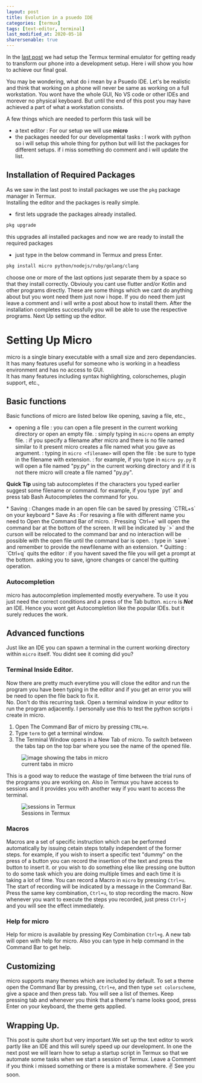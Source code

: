 ```yaml
---
layout: post
title: Evolution in a psuedo IDE
categories: [termux]
tags: [text-editor, terminal]
last_modified_at: 2020-05-18
sharersenable: true
---
```

In the [last post](/termux/lets-begin.html) we had setup the Termux terminal emulator for getting ready to transform our phone into a development setup. Here i will show you how to achieve our final goal.

You may be wondering, what do i mean by a Psuedo IDE. Let's be realistic and think that working on a phone will never be same as working on a full workstation. You wont have the whole GUI, No VS code or other IDEs and morever no physical keyboard. But until the end of this post you may have achieved a part of what a workstation consists.

A few things which are needed to perform this task will be
* a text editor
	: For our setup we will use **micro**
* the packages needed for our developmental tasks
	: I work with python so i will setup this whole thing for python but will list the packages for different setups. if i miss something do comment and i will update the list.
## Installation of Required Packages
As we saw in the last post to install packages we use the `pkg` package manager in Termux.   
Installing the editor and the packages is really simple.
* first lets upgrade the packages already installed.
```bash
pkg upgrade
```
this upgrades all installed packages and now we are ready to install the required packages
* just type in the below command in Termux and press Enter.
```bash
pkg install micro python/nodejs/ruby/golang/clang
```
choose one or more of the last options just separate them by a space so that they install correctly. Obviouly you cant use flutter and/or Kotlin and other programs directly. These are some things which we cant do anything about but you wont need them just now i hope. If you do need them just leave a comment and i will write a post about how to install them. After the installation completes successfully you will be able to use the respective programs. Next Up setting up the editor.
# Setting Up Micro
micro is a single binary executable with a small size and zero dependancies. It has many features useful for someone who is working in a headless environment and has no access to GUI.   
It has many features including syntax highlighting, colorschemes, plugin support, etc.,
## Basic functions
Basic functions of micro are listed below like opening, saving a file, etc.,
* opening a file
	: you can open a file present in the current working directory or open an empty file.
	: simply typing in `micro` opens an empty file.
	: if you specify a filename after micro and there is no file named similar to it present micro creates a file named what you gave as argument.
	: typing in `micro <filename>` will open the file
	: be sure to type in the filename with extension.
	: for example, if you type in `micro py.py` it will open a file named "py.py" in the current working directory and if it is not there micro will create a file named "py.py".
<p class="message green"><b>Quick Tip</b> using tab autocompletes if the characters you typed earlier suggest some filename or command. for example, if you type `pyt` and press tab Bash Autocompletes the command for you.</p>
* Saving
	: Changes made in an open file can be saved by pressing `CTRL+s` on your keyboard
* Save As
	: For resaving a file with different name you need to Open the Command Bar of micro. 
	: Pressing `Ctrl+e` will open the command bar at the bottom of the screen. It will be indicated by `>` and the curson will be relocated to the command bar and no interaction will be possible with the open file until the command bar is open.
	: type in `save <newfilename>` and remember to provide the newfilename with an extension.
* Quitting
	: `Ctrl+q` quits the editor 
	: if you havent saved the file you will get a prompt at the bottom. asking you to save, ignore changes or cancel the quitting operation.

### Autocompletion
micro has autocompletion implemented mostly everywhere. To use it you just need the correct conditions and a press of the Tab button. `micro` is ***Not*** an IDE. Hence you wont get Autocompletion like the popular IDEs. but it surely reduces the work.  

## Advanced functions 
Just like an IDE you can spawn a terminal in the current working directory within `micro` itself. You didnt see it coming did you? 
### Terminal Inside Editor.
Now there are pretty much everytime you will close the editor and run the program you have been typing in the editor and if you get an error you will be need to open the file back to fix it.   
No. Don't do this recurring task. Open a terminal window in your editor to run the program adjacently. I personally use this to test the python scripts i create in micro.
1. Open The Command Bar of micro by pressing `CTRL+e`.
2. Type `term` to get a terminal window.
3. The Terminal Window opens in a New Tab of micro. To switch between the tabs tap on the top bar where you see the name of the opened file.   
<figure><img src="/assets/images/evolution-tabs-micro.jpg" alt="image showing the tabs in micro"><figcaption>current tabs in micro</figcaption></figure>
This is a good way to reduce the wastage of time between the trial runs of the programs you are working on.  
Also in Termux you have access to sessions and it provides you with another way if you want to access the terminal. 
<figure><img src="/assets/images/evolution-sessions.jpg" alt="sessions in Termux"><figcaption>Sessions in Termux</figcaption></figure>

### Macros 
Macros are a set of specific instruction which can be performed automatically by issuing cetain steps totally independent of the former steps. for example, if you wish to insert a specific text "dummy" on the press of a button you can record the insertion of the text and press the button to insert it. or you wish to do something else like pressing one button to do some task which you are doing multiple times and each time it is taking a lot of time.
You can record a Macro in `micro` by pressing `Ctrl+u`. The start of recording will be indicated by a message in the Command Bar. Press the same key combination, `Ctrl+u`, to stop recording the macro. Now whenever you want to execute the steps you recorded, just press `Ctrl+j` and you will see the effect immediately.  

### Help for micro
Help for micro is available by pressing Key Combination `Ctrl+g`. A new tab will open with help for micro. Also you can type in help command in the Command Bar to get help.

## Customizing 
micro supports many themes which are included by default. To set a theme open the Command Bar by pressing, `Ctrl+e`, and then type `set colorscheme`, give a space and then press tab. You will see a list of themes. Keep pressing tab and whenever you think that a theme's name looks good, press Enter on your keyboard, the theme gets applied. 

## Wrapping Up.
This post is quite short but very important.We set up the text editor to work partly like an IDE and this will surely speed up our development. In one the next post we will learn how to setup a startup script in Termux so that we automate some tasks when we start a session of Termux. Leave a Comment if you think i missed something or there is a mistake somewhere. ✌️ See you soon.